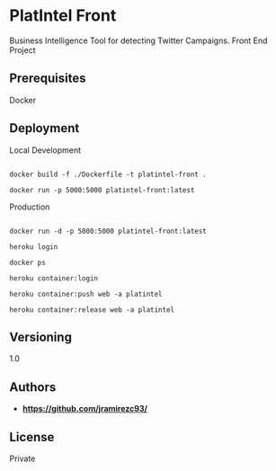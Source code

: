# PlatIntel Front

Business Intelligence Tool for detecting Twitter Campaigns. Front End Project

## Prerequisites

Docker

## Deployment

Local Development

```

docker build -f ./Dockerfile -t platintel-front .

docker run -p 5000:5000 platintel-front:latest

```

Production

```

docker run -d -p 5000:5000 platintel-front:latest

heroku login

docker ps

heroku container:login

heroku container:push web -a platintel

heroku container:release web -a platintel

```

## Versioning

1.0

## Authors

- **https://github.com/jramirezc93/**

## License

Private
